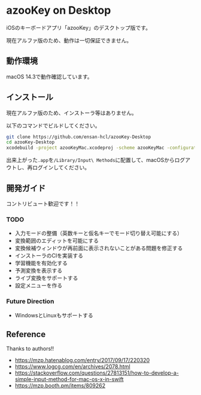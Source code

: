# azooKey on Desktop

iOSのキーボードアプリ「azooKey」のデスクトップ版です。

現在アルファ版のため、動作は一切保証できません。

## 動作環境

macOS 14.3で動作確認しています。

## インストール

現在アルファ版のため、インストーラ等はありません。

以下のコマンドでビルドしてください。

```bash
git clone https://github.com/ensan-hcl/azooKey-Desktop
cd azooKey-Desktop
xcodebuild -project azooKeyMac.xcodeproj -scheme azooKeyMac -configuration Release
```

出来上がった`.app`を`/Library/Input\ Methods`に配置して、macOSからログアウトし、再ログインしてください。

## 開発ガイド

コントリビュート歓迎です！！

### TODO

* 入力モードの整備（英数キーと仮名キーでモード切り替え可能にする）
* 変換範囲のエディットを可能にする
* 変換候補ウィンドウが再前面に表示されないことがある問題を修正する
* インストーラのCIを実装する
* 学習機能を有効化する
* 予測変換を表示する
* ライブ変換をサポートする
* 設定メニューを作る

### Future Direction

* WindowsとLinuxもサポートする

## Reference

Thanks to authors!!

* https://mzp.hatenablog.com/entry/2017/09/17/220320
* https://www.logcg.com/en/archives/2078.html
* https://stackoverflow.com/questions/27813151/how-to-develop-a-simple-input-method-for-mac-os-x-in-swift
* https://mzp.booth.pm/items/809262
